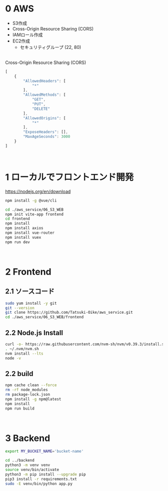 # 0 AWS

* S3作成
* Cross-Origin Resource Sharing (CORS)
* IAMロール作成
* EC2作成
  * セキュリティグループ (22, 80)

<br>
Cross-Origin Resource Sharing (CORS)

```js
[
    {
        "AllowedHeaders": [
            "*"
        ],
        "AllowedMethods": [
            "GET",
            "PUT",
            "DELETE"
        ],
        "AllowedOrigins": [
            "*"
        ],
        "ExposeHeaders": [],
        "MaxAgeSeconds": 3000
    }
]
```

<br>

# 1 ローカルでフロントエンド開発

https://nodejs.org/en/download


```sh
npm install -g @vue/cli
```

```sh
cd ./aws_service/06_S3_WEB
npm init vite-app frontend
cd frontend
npm install
npm install axios
npm install vue-router
npm install vuex
npm run dev
```

<br>

# 2 Frontend

## 2.1 ソースコード

```sh
sudo yum install -y git
git --version
git clone https://github.com/Tatsuki-Oike/aws_service.git
cd ./aws_service/06_S3_WEB/frontend
```

## 2.2 Node.js Install

```sh
curl -o- https://raw.githubusercontent.com/nvm-sh/nvm/v0.39.3/install.sh | bash
. ~/.nvm/nvm.sh
nvm install --lts
node -v
```

## 2.2 build

```sh
npm cache clean --force
rm -rf node_modules
rm package-lock.json
npm install -g npm@latest
npm install
npm run build
```

<br>

# 3 Backend

```sh
export MY_BUCKET_NAME='bucket-name'
```

```sh
cd ../backend
python3 -m venv venv
source venv/bin/activate
python3 -m pip install --upgrade pip
pip3 install -r requirements.txt
sudo -E venv/bin/python app.py
```

<br>